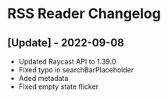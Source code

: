 # RSS Reader Changelog

## [Update] - 2022-09-08

 - Updated Raycast API to 1.39.0
 - Fixed typo in searchBarPlaceholder
 - Aded metadata
 - Fixed empty state flicker
